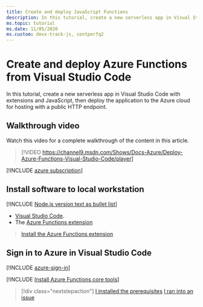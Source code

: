 ```yaml
---
title: Create and deploy JavaScript Functions
description: In this tutorial, create a new serverless app in Visual Studio Code with extensions and JavaScript, then deploy the application to the Azure cloud for hosting with a public HTTP endpoint.
ms.topic: tutorial
ms.date: 11/05/2020
ms.custom: devx-track-js, contperfq2
---
```


# Create and deploy Azure Functions from Visual Studio Code

In this tutorial, create a new serverless app in Visual Studio Code with extensions and JavaScript, then deploy the application to the Azure cloud for hosting with a public HTTP endpoint.

## Walkthrough video

Watch this video for a complete walkthrough of the content in this article.

> [!VIDEO https://channel9.msdn.com/Shows/Docs-Azure/Deploy-Azure-Functions-Visual-Studio-Code/player]

[!INCLUDE [azure subscription](../includes/environment-subscription-h2.md)]

## Install software to local workstation

[!INCLUDE [Node.js version text as bullet list](../includes/environment-nodejs-bullet-list.md)]
- [Visual Studio Code](https://code.visualstudio.com/).
- The [Azure Functions extension](https://marketplace.visualstudio.com/items?itemName=ms-azuretools.vscode-azurefunctions)

> <a class="tutorial-install-extension-btn" href="https://marketplace.visualstudio.com/items?itemName=ms-azuretools.vscode-azurefunctions">Install the Azure Functions extension</a>

## Sign in to Azure in Visual Studio Code

[!INCLUDE [azure-sign-in](../includes/azure-sign-in-vscode.md)]

[!INCLUDE [Install Azure Functions core tools](../includes/environment-functions-core-tools.md)]

> [!div class="nextstepaction"]
> [I installed the prerequisites](tutorial-vscode-serverless-node-02.md) [I ran into an issue](https://www.research.net/r/PWZWZ52?tutorial=node-deployment-azurefunctions&step=getting-started)
